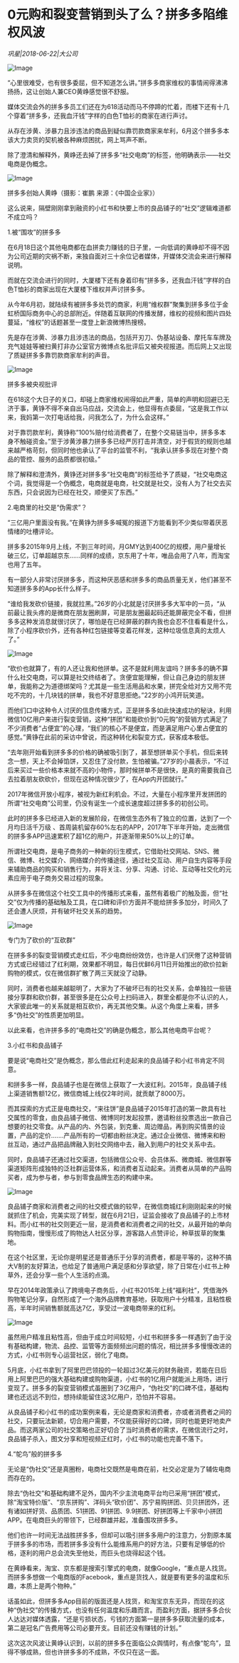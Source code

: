 # 0元购和裂变营销到头了么？拼多多陷维权风波

*巩星|2018-06-22|大公司*

![Image](http://p3.pstatp.com/large/pgc-image/15298099168737b8e2d84a8)

“心里很难受，也有很多委屈，但不知道怎么讲。”拼多多商家维权的事情闹得沸沸扬扬，这让创始人兼CEO黄峥感觉很不舒服。

媒体交流会外的拼多多员工们还在为618活动而马不停蹄的忙着，而楼下还有十几个穿着“拼多多，还我血汗钱”字样的白色T恤衫的商家在进行声讨。

从存在涉黄、涉暴力且涉违法的商品到疑似靠罚款商家来牟利，6月这个拼多多本该大力卖货的契机被各种麻烦困扰，网上骂声不断。

除了澄清和解释外，黄峥还去掉了拼多多“社交电商”的标签，他明确表示——社交电商是伪概念。

![Image](http://p3.pstatp.com/large/pgc-image/1529809898065d2e931199a)

拼多多创始人黄峥（摄影：崔鹏 来源：《中国企业家》）

这么说来，隔壁刚刚拿到融资的小红书和快要上市的良品铺子的“社交”逻辑难道都不成立吗？

1.被“围攻”的拼多多

在6月18日这个其他电商都在血拼卖力赚钱的日子里，一向低调的黄峥却不得不因为公司近期的灾祸不断，来独自面对三十余位记者媒体，开媒体交流会来进行解释说明。

而就在交流会进行的同时，大厦楼下还有身着印有“拼多多，还我血汗钱”字样的白色T恤衫的商家出现在大厦楼下维权并声讨拼多多。

从今年6月初，就陆续有被拼多多处罚的商家，利用“维权群”聚集到拼多多位于金虹桥国际商务中心的总部附近。伴随着互联网的传播发酵，维权的视频和图片四处蔓延，“维权”的话题甚至一度登上新浪微博热搜榜。

先是存在涉黄、涉暴力且涉违法的商品，包括开刃刀、伪基站设备、摩托车车牌及充气娃娃等被扫黄打非办公室官方微博点名批评后又被央视报道。而后网上又出现了质疑拼多多靠罚款商家牟利的声音。

![Image](http://p9.pstatp.com/large/pgc-image/1529809897996ce3957ed87)

拼多多被央视批评

在618这个大日子的关口，却碰上商家维权闹得如此严重，简单的声明和回避已无济于事，黄铮不得不亲自出马应战，交流会上，他显得有点委屈，“这是我工作以来，我妈第一次打电话给我，问我怎么了，为什么会这样。”

对于靠罚款牟利，黄铮称”100%赔付给消费者了，在整个交易链当中，拼多多本身不触碰资金。”至于涉黄涉暴力拼多多已经严厉打击并清空，对于假货的规则也越来越严格苛刻，但同时他也承认了平台的监管不利，“我承认拼多多现在对整个商品的管控、服务的品质都很初级。”

除了解释和澄清外，黄铮还对拼多多“社交电商”的标签给予了质疑，“社交电商这个词，我觉得是一个伪概念，电商就是电商，社交就是社交，没有人为了社交去买东西，只会说因为已经在社交，顺便买了东西。”

2.电商里的社交是“伪需求”？

“三亿用户里面没有我。”在黄铮为拼多多喊冤的报道下方能看到不少类似带着厌恶情绪的吐槽评论。

拼多多2015年9月上线，不到三年时间，月GMY达到400亿的规模，用户量增长破三亿，订单超越京东......同样的成绩，京东用了十年，唯品会用了八年，而淘宝也用了五年。

有一部分人非常讨厌拼多多，而这种厌恶感和拼多多的商品质量无关，他们甚至不知道拼多多的App长什么样子。

“谁给我发砍价链接，我就拉黑。”26岁的小北就是讨厌拼多多大军中的一员，“从前最让我头疼的是微商在朋友圈刷屏，可是朋友圈最起码还能屏蔽完全不看，但拼多多这种发消息就很讨厌了，哪怕是在已经屏蔽的群内我也会忍不住看看是什么，除了小程序砍价外，还有各种红包链接等变着花样发，这种垃圾信息真的太烦人了。”

![Image](http://p9.pstatp.com/large/pgc-image/1529809898128e06247fd10)

“砍价也就算了，有的人还让我和他拼单。这不是就利用友谊吗？拼多多的确不算什么社交电商，可以算是社交终结者了。贪便宜能理解，但让自己身边的朋友拼单，我能称之为道德绑架吗？尤其是一些生活用品和水果，拼完全给对方又用不完吃不完的，十几块钱的拼单，我也不好意思拒绝。”22岁的小鸿开玩笑道。

而他们口中这种令人讨厌的信息传播方式，正是拼多多如此快速成功的秘诀，利用微信10亿用户来进行裂变营销，这种“拼团”和能砍价到“0元购”的营销方式满足了不少消费者“占便宜”的心理，“我们的核心不是便宜，而是满足用户心里占便宜的感觉。”黄铮在此前的采访中曾说，而这种转化和裂变方式，获客成本极低。

“去年刚开始看到拼多多的价格的确被吸引到了，甚至想拼单买个手机，但后来转念一想，天上不会掉馅饼，又忍住了没付款，生怕被骗。”27岁的小晨表示，“不过后来买过一些价格本来就不高的小物件，那时候拼单不是很快，是真的需要我自己去拉着朋友砍砍价，但现在这种情况很少了，在App内开团就行。”

2017年微信开放小程序，被视为新红利机会。不过，大量在小程序里开发拼团的所谓“社交电商”公司里，仍没有诞生一个成长速度超过拼多多的初创公司。

此时的拼多多已经进入新的发展阶段，在微信生态外有了独立的位置，达到了一个月均日活千万级 、首周装机留存60%左右的APP，2017年下半年开始，走出微信的拼多多APP迅速累积了超1亿的用户，并逐渐带来50%以上的订单。

所谓社交电商，是电子商务的一种新的衍生模式，它借助社交网站、SNS、微信、微博、社交媒介、网络媒介的传播途径，通过社交互动、用户自生内容等手段来辅助商品的购买和销售行为，并将关注、分享、沟通、讨论、互动等社交化的元素应用于电子商务交易过程的现象。

从拼多多在微信这个社交工具中的传播形式来看，虽然有着极广的触及面，但“社交”仅为传播的基础触及工具，在口碑和评价方面并不能给拼多多加分，时间久了还会遭人厌烦，并有破坏社交关系的趋势。

![Image](http://p3.pstatp.com/large/pgc-image/1529809898083dfb49d0f87)

专门为了砍价的“互砍群”

在拼多多的裂变营销模式走红后，不少电商纷纷效仿，也许是人们厌倦了这种营销方式或已经错过了红利期，效果都不明显，每日优鲜6月11日开始推出的砍价拉新购物的模式，仅在微信群扩散了两三天就没了动静。

同时，消费者也越来越聪明了，大家为了不破坏已有的社交关系，会单独拉一些链接分享群和砍价群，甚至很多是在公众号上扫码进入，群里全都是你不认识的人，大家彼此唯一的关系就是相互砍价，再无其他交集。从这个角度上来看，拼多多“伪社交”的性质更加明显。

以此来看，也许拼多多的“电商社交”的确是伪概念，那么其他电商平台呢？

3.小红书和良品铺子

要是说“电商社交”是伪概念，那么借此红利走起来的良品铺子和小红书肯定不同意。

和拼多多一样，良品铺子也是在微信上获取了一大波红利。2015年，良品铺子线上渠道销售额12亿，微信商城上线仅2年时间，就贡献了8000万。

而其探索的方式正是电商社交，“来往饼”是良品铺子2015年打造的第一款具有社交属性的零食，由良品铺子微信、微博同时发起投票，邀请粉丝投票选出一款自己想要的社交零食。从产品的内、外包装，到克重、周边赠品，再到购买情景的设置，产品的定价.......产品所有的一切都由粉丝决定。通过企业微信、微博来和粉丝互动，通过产品把品牌融入到社交网络中去，融入到用户的社交关系中去。

同时，良品铺子还通过社交渠道，包括微信公众号、会员体系、微商城、微信群等渠道矩阵形成独特的泛社群运营体系，和消费者互动起来。消费者从简单的产品购买者，成为参与者，参与到零食品牌生态的构建中来。

![Image](http://p3.pstatp.com/large/pgc-image/1529809898182aee685ac4c)

良品铺子商家和消费者之间的社交模式做的较早，在微信商城红利刚刚起来的时候就抓住了机会，完美实现了转型，就在6月21日，证监会接收了良品铺子的上市材料。而小红书的社交则更近一层，是消费者和消费者之间的社交，从最开始的单向购物指南，慢慢形成了购物达人社区分享，游客路人点赞评论，种草拔草的聚集地。

在这个社区里，无论你是明星还是普通乐于分享的消费者，都是平等的，这种不搞大V制的友好算法，也给足了普通用户满足感和分享欲望，除了日常在小红书上种草外，还会分享一些个人生活的点滴。

早在2014年政策承认了跨境电子商务后，小红书2015年上线“福利社”，凭借海外购物笔记分享，自然形成了一个海外品牌教育基地，获取用户十分精准，且粘性极高，半年时间销售额就高达7亿，享受过一波电商带来的红利。

![Image](http://p3.pstatp.com/large/pgc-image/1529809898601185629f67a)

虽然用户精准且粘性高，但由于成立时间较短，小红书和拼多多一样遇到了由于没有基础构建，物流、品控、监管等方面频频出问题的情况，相比拼多多慢慢改进的方式，小红书则专心运营社区，弱化了电商。

5月底，小红书拿到了阿里巴巴领投的一轮超过3亿美元的财务融资，若能在日后用上阿里巴巴的强大基础构建或购物渠道，小红书的1亿用户就能派上用场，进行变现了。拼多多的裂变营销模式虽圈到了3亿用户，“伪社交”的口碑不佳，基础构建也还远远不到位，想持续能留住这3亿用户，恐怕并不容易。

从良品铺子和小红书的成功案例来看，无论是商家和消费者，亦或者消费者之间的社交，只要玩法新颖，切合用户需要，不仅能获得好的口碑，同时也能更好地卖产品。而这两家公司的社交策略也正好切合了当时消费者的需求，在微信流行之时，良品铺子杀入，图文分享和短视频正红时，小红书的功能也完善不落下。

4.“鸵鸟”般的拼多多

无论是“伪社交”还是真圈粉，电商社交既然是电商在前，社交必定是为了辅佐电商而存在的。

除去“伪社交”和基础构建不足外，国内不少主流电商平台均已采用“拼团”模式，除“淘宝特价版”、“京东拼购”、洋码头“砍价团”、苏宁易购拼团、贝贝拼团外，还有诸如拼好货、品质团、51拼团、91拼团、9.9拼团、好拼团等上千家中小拼团APP。在电商巨头的带领下，已经群雄并起，准备围攻拼多多。

他们也许一时间无法战胜拼多多，但却可以吸引拼多多用户的注意力，分割原本属于拼多多的市场，而若拼多多没有什么能维系用户的好方法，只要有足够低的价格，逐利的用户总会流失至他处，而巨头也烧得起这个钱。

在黄峥看来，淘宝、京东都是搜索引擎式的电商，就像Google，“重点是人找货。而拼多多想做一个电商版的Facebook，重点是货找人，就是要有更多的温度和乐趣，本质上是两个物种。”

话虽如此，但拼多多App目前的版面还是人找货，和淘宝京东无异，而现在的这种“伪社交”的传播方式，也没有任何温度和乐趣而言。而盈利方面，据拼多多合伙人达达对媒体透露，“还是亏损状态，亏钱的方面第一是拼多多获取流量的成本，第二是冠名广告费用等公司必要开支。目前还没有赚钱的计划。”

这次这次风波让黄峥认识到，以前的拼多多在面临公众舆情时，有点像“鸵鸟”，显得不够成熟，但也许拼多多的不成熟，不仅只在这一面。

